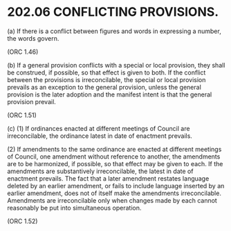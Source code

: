 202.06 CONFLICTING PROVISIONS.
==============================

​(a) If there is a conflict between figures and words in expressing a
number, the words govern.

(ORC 1.46)

​(b) If a general provision conflicts with a special or local provision,
they shall be construed, if possible, so that effect is given to both.
If the conflict between the provisions is irreconcilable, the special or
local provision prevails as an exception to the general provision,
unless the general provision is the later adoption and the manifest
intent is that the general provision prevail.

(ORC 1.51)

​(c) (1) If ordinances enacted at different meetings of Council are
irreconcilable, the ordinance latest in date of enactment prevails.

​(2) If amendments to the same ordinance are enacted at different
meetings of Council, one amendment without reference to another, the
amendments are to be harmonized, if possible, so that effect may be
given to each. If the amendments are substantively irreconcilable, the
latest in date of enactment prevails. The fact that a later amendment
restates language deleted by an earlier amendment, or fails to include
language inserted by an earlier amendment, does not of itself make the
amendments irreconcilable. Amendments are irreconcilable only when
changes made by each cannot reasonably be put into simultaneous
operation.

(ORC 1.52)
